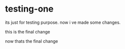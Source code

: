# testing-one
its just for testing purpose.
now i ve made some changes.

this is the final change

now thats the final change

